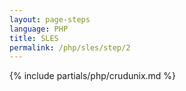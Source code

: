 ```yaml
---
layout: page-steps
language: PHP
title: SLES
permalink: /php/sles/step/2
---
```


{% include partials/php/crudunix.md %}
